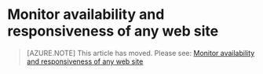 <properties 
	pageTitle="Monitor availability and responsiveness of any web site" 
	description="Create web tests to verify the responsiveness and availability of Azure web apps." 
	services="azure-portal" 
    documentationCenter=""
	authors="alancameronwills" 
	manager="keboyd"/>

<tags
	ms.service="azure-portal" 
	ms.workload="na" 
	ms.tgt_pltfrm="na" 
	ms.devlang="na" 
	ms.topic="article" 
	ms.date="04/28/2015" 
	ms.author="awills"/>


# Monitor availability and responsiveness of any web site


> [AZURE.NOTE] This article has moved. Please see: [Monitor availability and responsiveness of any web site](app-insights-monitor-web-app-availability.md)

